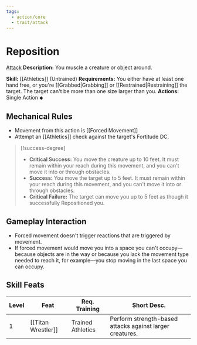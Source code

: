 ```yaml
---
tags:
  - action/core
  - trait/attack
---
```

# Reposition [](#Actions "Single Action")

[Attack](Attack.md "Combat Trait")
**Description:** You muscle a creature or object around. 

**Skill:** [[Athletics]] (Untrained)
**Requirements:** You either have at least one hand free, or you're [[Grabbed|Grabbing]] or [[Restrained|Restraining]] the target. The target can't be more than one size larger than you.
**Actions:** Single Action ⬥

## Mechanical Rules

- Movement from this action is [[Forced Movement]]
- Attempt an [[Athletics]] check against the target's Fortitude DC.  

> [!success-degree]
>- **Critical Success:** You move the creature up to 10 feet. It must remain within your reach during this movement, and you can't move it into or through obstacles.  
>- **Success:** You move the target up to 5 feet. It must remain within your reach during this movement, and you can't move it into or through obstacles.  
>- **Critical Failure:** The target can move you up to 5 feet as though it successfully Repositioned you.

## Gameplay Interaction

- Forced movement doesn't trigger reactions that are triggered by movement. 
- If forced movement would move you into a space you can't occupy—because objects are in the way or because you lack the movement type needed to reach it, for example—you stop moving in the last space you can occupy.  

## Skill Feats

| Level | Feat               | Req. Training     | Short Desc.                                              |
| ----- | ------------------ | ----------------- | -------------------------------------------------------- |
| 1     | [[Titan Wrestler]] | Trained Athletics | Perform strength-based attacks against larger creatures. |

